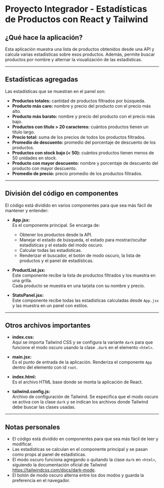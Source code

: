 # Proyecto Integrador - Estadísticas de Productos con React y Tailwind

## ¿Qué hace la aplicación?

Esta aplicación muestra una lista de productos obtenidos desde una API y calcula varias estadísticas sobre esos productos. Además, permite buscar productos por nombre y alternar la visualización de las estadísticas.

---

## Estadísticas agregadas

Las estadísticas que se muestran en el panel son:

- **Productos totales:** cantidad de productos filtrados por búsqueda.
- **Producto más caro:** nombre y precio del producto con el precio más alto.
- **Producto más barato:** nombre y precio del producto con el precio más bajo.
- **Productos con título > 20 caracteres:** cuántos productos tienen un título largo.
- **Precio total:** suma de los precios de todos los productos filtrados.
- **Promedio de descuento:** promedio del porcentaje de descuento de los productos.
- **Productos con stock bajo (< 50):** cuántos productos tienen menos de 50 unidades en stock.
- **Producto con mayor descuento:** nombre y porcentaje de descuento del producto con mayor descuento.
- **Promedio de precio:** precio promedio de los productos filtrados.

---

## División del código en componentes

El código está dividido en varios componentes para que sea más fácil de mantener y entender:

- **App.jsx:**  
  Es el componente principal. Se encarga de:
  - Obtener los productos desde la API.
  - Manejar el estado de búsqueda, el estado para mostrar/ocultar estadísticas y el estado del modo oscuro.
  - Calcular todas las estadísticas.
  - Renderizar el buscador, el botón de modo oscuro, la lista de productos y el panel de estadísticas.

- **ProductList.jsx:**  
  Este componente recibe la lista de productos filtrados y los muestra en una grilla.  
  Cada producto se muestra en una tarjeta con su nombre y precio.

- **StatsPanel.jsx:**  
  Este componente recibe todas las estadísticas calculadas desde `App.jsx` y las muestra en un panel con estilos.

---

## Otros archivos importantes

- **index.css:**  
  Aquí se importa Tailwind CSS y se configura la variante `dark` para que funcione el modo oscuro usando la clase `.dark` en el elemento `<html>`.

- **main.jsx:**  
  Es el punto de entrada de la aplicación. Renderiza el componente `App` dentro del elemento con id `root`.

- **index.html:**  
  Es el archivo HTML base donde se monta la aplicación de React.

- **tailwind.config.js:**  
  Archivo de configuración de Tailwind. Se especifica que el modo oscuro se activa con la clase `dark` y se indican los archivos donde Tailwind debe buscar las clases usadas.

---

## Notas personales

- El código está dividido en componentes para que sea más fácil de leer y modificar.
- Las estadísticas se calculan en el componente principal y se pasan como props al panel de estadísticas.
- El modo oscuro funciona agregando o quitando la clase `dark` en `<html>`, siguiendo la documentación oficial de Tailwind https://tailwindcss.com/docs/dark-mode.
- El botón de modo oscuro alterna entre los dos modos y guarda la preferencia en el navegador.


